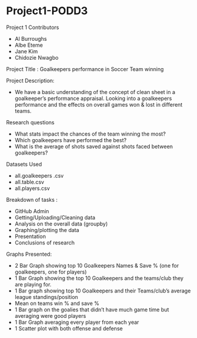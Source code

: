 # Project1-PODD3

Project 1 Contributors
- Al Burroughs
- Albe Eteme
- Jane Kim
- Chidozie Nwagbo


Project Title : Goalkeepers performance in Soccer Team winning


Project Description:
- We have a basic understanding of the concept of clean sheet in a goalkeeper’s performance appraisal. Looking into a goalkeepers performance and the effects on overall games won & lost in different teams. 

Research questions
- What stats impact the chances of the team winning the most? 
- Which goalkeepers have performed the best?
- What is the average of shots saved against shots faced between goalkeepers?

Datasets Used
- all.goalkeepers .csv
- all.table.csv 
- all.players.csv 
	
Breakdown of tasks :
- GitHub Admin
- Getting/Uploading/Cleaning data
- Analysis on the overall data (groupby)
- Graphing/plotting the data
- Presentation
- Conclusions of research

Graphs Presented: 
- 2 Bar Graph showing top 10 Goalkeepers Names & Save % (one for goalkeepers, one for players)
- 1 Bar Graph showing the top 10 Goalkeepers and the teams/club they are playing for.
- 1 Bar graph showing top 10 Goalkeepers and their Teams/club’s average league standings/position
- Mean on teams win %  and save % 
- 1 Bar graph on the goalies that didn’t have much game time but averaging were good players
- 1 Bar Graph averaging every player from each year 
- 1 Scatter plot with both offense and defense 
